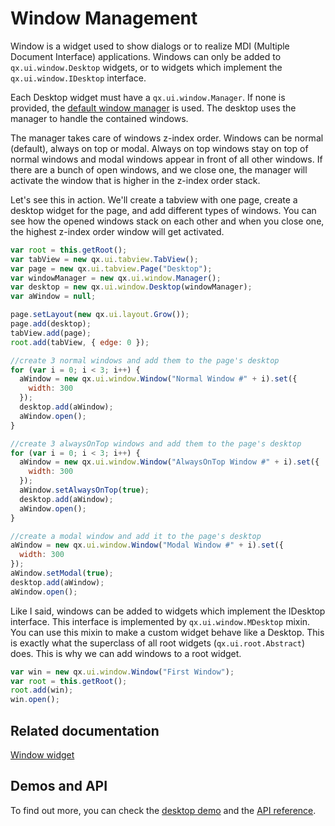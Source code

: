 # Window Management

Window is a widget used to show dialogs or to realize MDI (Multiple Document
Interface) applications. Windows can only be added to `qx.ui.window.Desktop`
widgets, or to widgets which implement the `qx.ui.window.IDesktop` interface.

Each Desktop widget must have a `qx.ui.window.Manager`. If none is provided, the
[default window manager](apps://apiviewer/#qx.ui.window.Window~DEFAULT_MANAGER_CLASS`qx.ui.window.Window#DEFAULT_MANAGER_CLASS`) is used.
The desktop uses the manager to handle the contained windows.

The manager takes care of windows z-index order. Windows can be normal
(default), always on top or modal. Always on top windows stay on top of normal
windows and modal windows appear in front of all other windows. If there are a
bunch of open windows, and we close one, the manager will activate the window
that is higher in the z-index order stack.

Let's see this in action. We'll create a tabview with one page, create a desktop
widget for the page, and add different types of windows. You can see how the
opened windows stack on each other and when you close one, the highest z-index
order window will get activated.

```javascript
var root = this.getRoot();
var tabView = new qx.ui.tabview.TabView();
var page = new qx.ui.tabview.Page("Desktop");
var windowManager = new qx.ui.window.Manager();
var desktop = new qx.ui.window.Desktop(windowManager);
var aWindow = null;

page.setLayout(new qx.ui.layout.Grow());
page.add(desktop);
tabView.add(page);
root.add(tabView, { edge: 0 });

//create 3 normal windows and add them to the page's desktop
for (var i = 0; i < 3; i++) {
  aWindow = new qx.ui.window.Window("Normal Window #" + i).set({
    width: 300
  });
  desktop.add(aWindow);
  aWindow.open();
}

//create 3 alwaysOnTop windows and add them to the page's desktop
for (var i = 0; i < 3; i++) {
  aWindow = new qx.ui.window.Window("AlwaysOnTop Window #" + i).set({
    width: 300
  });
  aWindow.setAlwaysOnTop(true);
  desktop.add(aWindow);
  aWindow.open();
}

//create a modal window and add it to the page's desktop
aWindow = new qx.ui.window.Window("Modal Window #" + i).set({
  width: 300
});
aWindow.setModal(true);
desktop.add(aWindow);
aWindow.open();
```

Like I said, windows can be added to widgets which implement the IDesktop
interface. This interface is implemented by `qx.ui.window.MDesktop` mixin. You
can use this mixin to make a custom widget behave like a Desktop. This is
exactly what the superclass of all root widgets (`qx.ui.root.Abstract`) does.
This is why we can add windows to a root widget.

```javascript
var win = new qx.ui.window.Window("First Window");
var root = this.getRoot();
root.add(win);
win.open();
```

## Related documentation

[Window widget](/desktop/widget/window.md)

## Demos and API

To find out more, you can check the
[desktop demo](apps://demobrowser/#widget~Desktop.html) and the
[API reference](apps://apiviewer/#qx.ui.window).
